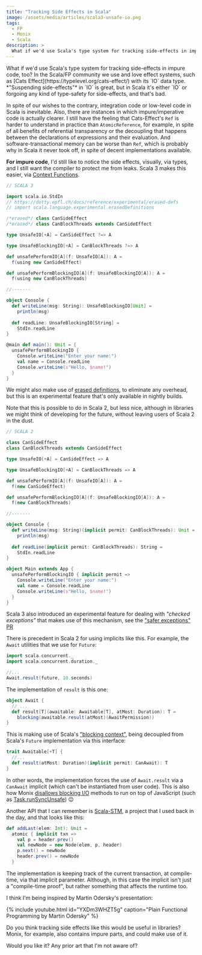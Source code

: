 ```yaml
---
title: "Tracking Side Effects in Scala"
image: /assets/media/articles/scala3-unsafe-io.png
tags: 
  - FP
  - Monix
  - Scala
description: >
  What if we'd use Scala's type system for tracking side-effects in impure code, too? In the Scala/FP community we use and love effect systems, such as Cats Effect, with its IO data type. "Suspending side-effects" in IO is great, but in Scala it's either `IO` or forgoing any kind of type-safety for side-effects, and that's bad.
---
```


<p class="intro withcap" markdown="1">
What if we'd use Scala's type system for tracking side-effects in impure code, too? In the Scala/FP community we use and love effect systems, such as [Cats Effect](https://typelevel.org/cats-effect/) with its `IO` data type. *"Suspending side-effects"* in `IO` is great, but in Scala it's either `IO` or forgoing any kind of type-safety for side-effects, and that's bad.
</p>

In spite of our wishes to the contrary, integration code or low-level code in Scala is inevitable. Also, there are instances in which impure/imperative code is actually clearer. I still have the feeling that Cats-Effect's `Ref` is harder to understand in practice than `AtomicReference`, for example, in spite of all benefits of referential transparency or the decoupling that happens between the declarations of expressions and their evaluation. And software-transactional memory can be worse than `Ref`, which is probably why in Scala it never took off, in spite of decent implementations available.

**For impure code**, I'd still like to notice the side effects, visually, via types, and I still want the compiler to protect me from leaks. Scala 3 makes this easier, via [Context Functions](https://docs.scala-lang.org/scala3/reference/contextual/context-functions.html).

```scala
// SCALA 3

import scala.io.StdIn
// https://dotty.epfl.ch/docs/reference/experimental/erased-defs
// import scala.language.experimental.erasedDefinitions

/*erased*/ class CanSideEffect
/*erased*/ class CanBlockThreads extends CanSideEffect

type UnsafeIO[+A] = CanSideEffect ?=> A

type UnsafeBlockingIO[+A] = CanBlockThreads ?=> A

def unsafePerformIO[A](f: UnsafeIO[A]): A =
  f(using new CanSideEffect)

def unsafePerformBlockingIO[A](f: UnsafeBlockingIO[A]): A =
  f(using new CanBlockThreads)

//-------

object Console {
  def writeLine(msg: String): UnsafeBlockingIO[Unit] =
    println(msg)
  
  def readLine: UnsafeBlockingIO[String] =
    StdIn.readLine
}

@main def main(): Unit = {
  unsafePerformBlockingIO {
    Console.writeLine("Enter your name:")
    val name = Console.readLine
    Console.writeLine(s"Hello, $name!")
  }
}
```

We might also make use of [erased definitions](https://docs.scala-lang.org/scala3/reference/experimental/erased-defs.html), to eliminate any overhead, but this is an experimental feature that's only available in nightly builds.

Note that this is possible to do in Scala 2, but less nice, although in libraries we might think of developing for the future, without leaving users of Scala 2 in the dust.

```scala
// SCALA 2

class CanSideEffect
class CanBlockThreads extends CanSideEffect

type UnsafeIO[+A] = CanSideEffect => A

type UnsafeBlockingIO[+A] = CanBlockThreads => A

def unsafePerformIO[A](f: UnsafeIO[A]): A =
  f(new CanSideEffect)

def unsafePerformBlockingIO[A](f: UnsafeBlockingIO[A]): A =
  f(new CanBlockThreads)

//-------

object Console {
  def writeLine(msg: String)(implicit permit: CanBlockThreads): Unit =
    println(msg)
  
  def readLine(implicit permit: CanBlockThreads): String =
    StdIn.readLine
}

object Main extends App {
  unsafePerformBlockingIO { implicit permit =>
    Console.writeLine("Enter your name:")
    val name = Console.readLine
    Console.writeLine(s"Hello, $name!")
  }
}
```

Scala 3 also introduced an experimental feature for dealing with *"checked exceptions"* that makes use of this mechanism, see the ["safer exceptions" PR](https://github.com/lampepfl/dotty/pull/11721)

There is precedent in Scala 2 for using implicits like this. For example, the `Await` utilities that we use for `Future`:

```scala
import scala.concurrent._
import scala.concurrent.duration._

//...
Await.result(future, 10.seconds)
```

The implementation of `result` is this one:

```scala
object Await {
  // ...
  def result[T](awaitable: Awaitable[T], atMost: Duration): T = 
    blocking(awaitable.result(atMost)(AwaitPermission))
}
```

This is making use of Scala's ["blocking context"](https://docs.scala-lang.org/overviews/core/futures.html#blocking), being decoupled from Scala's `Future` implementation via this interface:

```scala
trait Awaitable[+T] {
  //...
  def result(atMost: Duration)(implicit permit: CanAwait): T
}
```

In other words, the implementation forces the use of `Await.result` via a `CanAwait` implicit (which can't be instantiated from user code). This is also how Monix [disallows blocking I/O](https://github.com/monix/monix/blob/346352380c4b2b12a66f83cf7ca416dbebde357b/monix-execution/js/src/main/scala/monix/execution/schedulers/CanBlock.scala#L78) methods to run on top of JavaScript (such as [Task.runSyncUnsafe](https://github.com/monix/monix/blob/346352380c4b2b12a66f83cf7ca416dbebde357b/monix-eval/shared/src/main/scala/monix/eval/Task.scala#L1064)) 😉

Another API that I can remember is [Scala-STM](https://web.archive.org/web/20220523184153/https://nbronson.github.io/scala-stm/quick_start.html), a project that I used back in the day, and that looks like this:

```scala
def addLast(elem: Int): Unit =
  atomic { implicit txn =>
    val p = header.prev()
    val newNode = new Node(elem, p, header)
    p.next() = newNode
    header.prev() = newNode
  }
```

The implementation is keeping track of the current transaction, at compile-time, via that implicit parameter. Although, in this case the implicit isn't just a "compile-time proof", but rather something that affects the runtime too.

I think I'm being inspired by Martin Odersky's presentation:

{% include youtube.html id="YXDm3WHZT5g" caption="Plain Functional Programming by Martin Odersky" %}

Do you think tracking side effects like this would be useful in libraries? Monix, for example, also contains impure parts, and could make use of it.

Would you like it? Any prior art that I'm not aware of?
